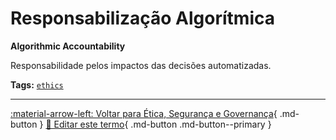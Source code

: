 # Responsabilização Algorítmica

**Algorithmic Accountability**

Responsabilidade pelos impactos das decisões automatizadas.


**Tags:** [`ethics`](../tags.md#ethics)

---

[:material-arrow-left: Voltar para Ética, Segurança e Governança](index.md){ .md-button }
[📝 Editar este termo](https://github.com/seu-usuario/glossario-ia/edit/main/glossario.yaml){ .md-button .md-button--primary }
